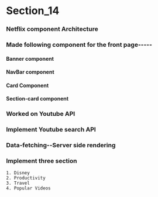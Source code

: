 # Section_14

### Netflix component Architecture
### Made following component for the front page----- 
#### Banner component
#### NavBar component
#### Card Component
#### Section-card component

### Worked on Youtube API
### Implement Youtube search API 

### Data-fetching--Server side rendering

### Implement three section 
    1. Disney
    2. Productivity
    3. Travel
    4. Popular Videos
